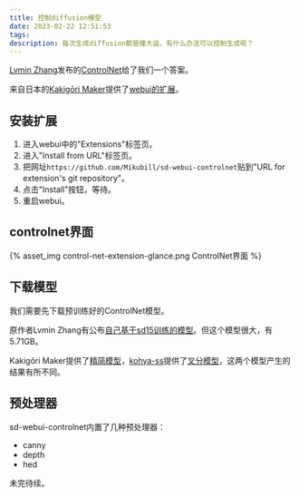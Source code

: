 ```yaml
---
title: 控制diffusion模型
date: 2023-02-22 12:51:53
tags:
description: 每次生成diffusion都是撞大运，有什么办法可以控制生成呢？
---
```

[Lvmin Zhang](https://github.com/lllyasviel)发布的[ControlNet](https://github.com/lllyasviel/ControlNet)给了我们一个答案。

来自日本的[Kakigōri Maker](https://github.com/Mikubill)提供了[webui的扩展](https://github.com/Mikubill/sd-webui-controlnet)。

## 安装扩展
1. 进入webui中的"Extensions"标签页。
2. 进入"Install from URL"标签页。
3. 把网址`https://github.com/Mikubill/sd-webui-controlnet`贴到"URL for extension's git repository"。
4. 点击"Install"按钮，等待。
5. 重启webui。

## controlnet界面
{% asset_img control-net-extension-glance.png ControlNet界面 %}

## 下载模型
我们需要先下载预训练好的ControlNet模型。

原作者Lvmin Zhang有公布[自己基于sd15训练的模型](https://huggingface.co/lllyasviel/ControlNet/tree/main/models)。但这个模型很大，有5.71GB。

Kakigōri Maker提供了[精简模型](https://huggingface.co/webui/ControlNet-modules-safetensors/tree/main)，[kohya-ss](https://github.com/kohya-ss)提供了[叉分模型](https://huggingface.co/kohya-ss/ControlNet-diff-modules/tree/main)，这两个模型产生的结果有所不同。

## 预处理器
sd-webui-controlnet内置了几种预处理器：
- canny
- depth
- hed

未完待续。
